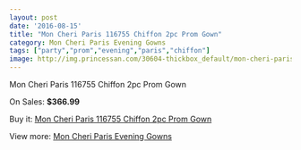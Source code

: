 ```yaml
---
layout: post
date: '2016-08-15'
title: "Mon Cheri Paris 116755 Chiffon 2pc Prom Gown"
category: Mon Cheri Paris Evening Gowns
tags: ["party","prom","evening","paris","chiffon"]
image: http://img.princessan.com/30604-thickbox_default/mon-cheri-paris-116755-chiffon-2pc-prom-gown.jpg
---
```

Mon Cheri Paris 116755 Chiffon 2pc Prom Gown

On Sales: **$366.99**
<a href="https://www.princessan.com/en/13891-mon-cheri-paris-116755-chiffon-2pc-prom-gown.html"><amp-img layout="responsive" width="600" height="600" src="//img.princessan.com/30604-thickbox_default/mon-cheri-paris-116755-chiffon-2pc-prom-gown.jpg" alt="Mon Cheri Paris 116755 Chiffon 2pc Prom Gown 0" /></a>
<a href="https://www.princessan.com/en/13891-mon-cheri-paris-116755-chiffon-2pc-prom-gown.html"><amp-img layout="responsive" width="600" height="600" src="//img.princessan.com/30605-thickbox_default/mon-cheri-paris-116755-chiffon-2pc-prom-gown.jpg" alt="Mon Cheri Paris 116755 Chiffon 2pc Prom Gown 1" /></a>
<a href="https://www.princessan.com/en/13891-mon-cheri-paris-116755-chiffon-2pc-prom-gown.html"><amp-img layout="responsive" width="600" height="600" src="//img.princessan.com/30606-thickbox_default/mon-cheri-paris-116755-chiffon-2pc-prom-gown.jpg" alt="Mon Cheri Paris 116755 Chiffon 2pc Prom Gown 2" /></a>
<a href="https://www.princessan.com/en/13891-mon-cheri-paris-116755-chiffon-2pc-prom-gown.html"><amp-img layout="responsive" width="600" height="600" src="//img.princessan.com/30607-thickbox_default/mon-cheri-paris-116755-chiffon-2pc-prom-gown.jpg" alt="Mon Cheri Paris 116755 Chiffon 2pc Prom Gown 3" /></a>

Buy it: [Mon Cheri Paris 116755 Chiffon 2pc Prom Gown](https://www.princessan.com/en/13891-mon-cheri-paris-116755-chiffon-2pc-prom-gown.html "Mon Cheri Paris 116755 Chiffon 2pc Prom Gown")

View more: [Mon Cheri Paris Evening Gowns](https://www.princessan.com/en/103- "Mon Cheri Paris Evening Gowns")